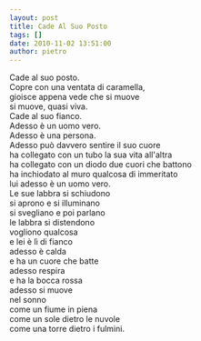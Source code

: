 ```yaml
---
layout: post
title: Cade Al Suo Posto
tags: []
date: 2010-11-02 13:51:00
author: pietro
---
```

Cade al suo posto.<br/>Copre con una ventata di caramella,<br/>gioisce appena vede che si muove<br/>si muove, quasi viva.<br/>Cade al suo fianco.<br/>Adesso è un uomo vero.<br/>Adesso è una persona.<br/>Adesso può davvero sentire il suo cuore<br/>ha collegato con un tubo la sua vita all'altra<br/>ha collegato con un diodo due cuori che battono<br/>ha inchiodato al muro qualcosa di immeritato<br/>lui adesso è un uomo vero.<br/>Le sue labbra si schiudono<br/>si aprono e si illuminano<br/>si svegliano e poi parlano<br/>le labbra si distendono<br/>vogliono qualcosa<br/>e lei è lì di fianco<br/>adesso è calda<br/>e ha un cuore che batte<br/>adesso respira<br/>e ha la bocca rossa<br/>adesso si muove<br/>nel sonno<br/>come un fiume in piena<br/>come un sole dietro le nuvole<br/>come una torre dietro i fulmini.<br/>
